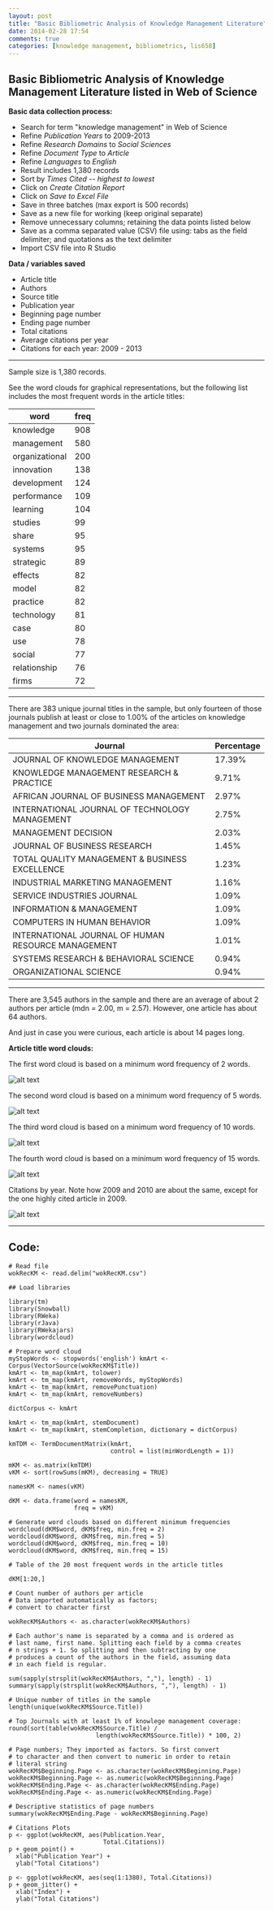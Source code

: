 ```yaml
---
layout: post
title: "Basic Bibliometric Analysis of Knowledge Management Literature"
date: 2014-02-28 17:54
comments: true
categories: [knowledge management, bibliometrics, lis658]
---
```


## Basic Bibliometric Analysis of Knowledge Management Literature listed in Web of Science

**Basic data collection process:**

* Search for term "knowledge management" in Web of Science
* Refine *Publication Years* to 2009-2013
* Refine *Research Domains* to *Social Sciences*
* Refine *Document Type* to *Article*
* Refine *Languages* to *English*
* Result includes 1,380 records
* Sort by *Times Cited -- highest to lowest*
* Click on *Create Citation Report*
* Click on *Save to Excel File*
* Save in three batches (max export is 500 records)
* Save as a new file for working (keep original separate)
* Remove unnecessary columns; retaining the data points listed
  below 
* Save as a comma separated value (CSV) file using: tabs as the
  field delimiter; and quotations as the text delimiter
* Import CSV file into R Studio

**Data / variables saved**

* Article title
* Authors
* Source title
* Publication year
* Beginning page number
* Ending page number
* Total citations
* Average citations per year
* Citations for each year: 2009 - 2013

---

Sample size is 1,380 records.

See the word clouds for graphical representations, but the
following list includes the most frequent words in the article
titles:

word             | freq
-----------------|-----------------
knowledge        | 908
management       | 580
organizational   | 200
innovation       | 138
development      | 124
performance      | 109
learning         | 104
studies          | 99
share            | 95
systems          | 95
strategic        | 89
effects          | 82
model            | 82
practice         | 82
technology       | 81
case             | 80
use              | 78
social           | 77
relationship     | 76
firms            | 72  

---

There are 383 unique journal titles in the sample, but only
fourteen of those journals publish at least or close to 1.00% of
the articles on knowledge management and two journals dominated the
area:

Journal | Percentage
--------| -----------
JOURNAL OF KNOWLEDGE MANAGEMENT | 17.39%
KNOWLEDGE MANAGEMENT RESEARCH &amp; PRACTICE | 9.71%
AFRICAN JOURNAL OF BUSINESS MANAGEMENT | 2.97%
INTERNATIONAL JOURNAL OF TECHNOLOGY MANAGEMENT | 2.75%
MANAGEMENT DECISION | 2.03%
JOURNAL OF BUSINESS RESEARCH | 1.45%
TOTAL QUALITY MANAGEMENT &amp; BUSINESS EXCELLENCE | 1.23%
INDUSTRIAL MARKETING MANAGEMENT | 1.16%
SERVICE INDUSTRIES JOURNAL | 1.09%
INFORMATION &amp; MANAGEMENT | 1.09%
COMPUTERS IN HUMAN BEHAVIOR | 1.09%
INTERNATIONAL JOURNAL OF HUMAN RESOURCE MANAGEMENT | 1.01%
SYSTEMS RESEARCH &amp; BEHAVIORAL SCIENCE | 0.94%
ORGANIZATIONAL SCIENCE | 0.94%

---

There are 3,545 authors in the sample and there are an average of
about 2 authors per article (mdn = 2.00, m = 2.57). However, one
article has about 64 authors.

And just in case you were curious, each article is about 14 pages
long.

**Article title word clouds:**

The first word cloud is based on a minimum word frequency of 2
words.

![alt text](https://dl.dropboxusercontent.com/u/55752964/octopress/wp2.png "Word Cloud, KM, Freq 2")

The second word cloud is based on a minimum word frequency of 5
words.

![alt text](https://dl.dropboxusercontent.com/u/55752964/octopress/wp5.png "Word Cloud, KM, Freq 5")

The third word cloud is based on a minimum word frequency of 10
words.

![alt text](https://dl.dropboxusercontent.com/u/55752964/octopress/wp10.png "Word Cloud, KM, Freq 10")

The fourth word cloud is based on a minimum word frequency of 15
words.

![alt text](https://dl.dropboxusercontent.com/u/55752964/octopress/wp15.png "Word Cloud, KM, Freq 15")

Citations by year. Note how 2009 and 2010 are about the same,
except for the one highly cited article in 2009.

![alt text](https://dl.dropboxusercontent.com/u/55752964/octopress/citationsByYear.png "Citations by Year, 2009 - 2013")

---

## Code:

    # Read file
    wokRecKM <- read.delim("wokRecKM.csv")

    ## Load libraries

    library(tm)
    library(Snowball)
    library(RWeka)
    library(rJava)
    library(RWekajars)
    library(wordcloud)

    # Prepare word cloud
    myStopWords <- stopwords('english') kmArt <- Corpus(VectorSource(wokRecKM$Title))
    kmArt <- tm_map(kmArt, tolower)
    kmArt <- tm_map(kmArt, removeWords, myStopWords)
    kmArt <- tm_map(kmArt, removePunctuation)
    kmArt <- tm_map(kmArt, removeNumbers)

    dictCorpus <- kmArt

    kmArt <- tm_map(kmArt, stemDocument)
    kmArt <- tm_map(kmArt, stemCompletion, dictionary = dictCorpus)

    kmTDM <- TermDocumentMatrix(kmArt,
                                control = list(minWordLength = 1))

    mKM <- as.matrix(kmTDM)
    vKM <- sort(rowSums(mKM), decreasing = TRUE)

    namesKM <- names(vKM)

    dKM <- data.frame(word = namesKM,
                      freq = vKM)

    # Generate word clouds based on different minimum frequencies
    wordcloud(dKM$word, dKM$freq, min.freq = 2)
    wordcloud(dKM$word, dKM$freq, min.freq = 5)
    wordcloud(dKM$word, dKM$freq, min.freq = 10)
    wordcloud(dKM$word, dKM$freq, min.freq = 15)

    # Table of the 20 most frequent words in the article titles

    dKM[1:20,]

    # Count number of authors per article
    # Data imported automatically as factors;
    # convert to character first

    wokRecKM$Authors <- as.character(wokRecKM$Authors)

    # Each author's name is separated by a comma and is ordered as
    # last name, first name. Splitting each field by a comma creates
    # n strings + 1. So splitting and then subtracting by one
    # produces a count of the authors in the field, assuming data
    # in each field is regular.

    sum(sapply(strsplit(wokRecKM$Authors, ","), length) - 1)
    summary(sapply(strsplit(wokRecKM$Authors, ","), length) - 1)
   
    # Unique number of titles in the sample
    length(unique(wokRecKM$Source.Title))

    # Top Journals with at least 1% of knowlege management coverage:
    round(sort(table(wokRecKM$Source.Title) /
                            length(wokRecKM$Source.Title)) * 100, 2)

    # Page numbers; They imported as factors. So first convert
    # to character and then convert to numeric in order to retain
    # literal string
    wokRecKM$Beginning.Page <- as.character(wokRecKM$Beginning.Page)
    wokRecKM$Beginning.Page <- as.numeric(wokRecKM$Beginning.Page)
    wokRecKM$Ending.Page <- as.character(wokRecKM$Ending.Page)
    wokRecKM$Ending.Page <- as.numeric(wokRecKM$Ending.Page)

    # Descriptive statistics of page numbers
    summary(wokRecKM$Ending.Page - wokRecKM$Beginning.Page)

    # Citations Plots
    p <- ggplot(wokRecKM, aes(Publication.Year,
                              Total.Citations))
    p + geom_point() +
      xlab("Publication Year") +
      ylab("Total Citations")

    p <- ggplot(wokRecKM, aes(seq(1:1380), Total.Citations))
    p + geom_jitter() +
      xlab("Index") +
      ylab("Total Citations")
